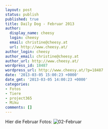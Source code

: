 ```yaml
---
layout: post
status: publish
published: true
title: Daily Dog - Februar 2013
author:
  display_name: cheesy
  login: cheesy
  email: christine@cheesy.at
  url: http://www.cheesy.at/
author_login: cheesy
author_email: christine@cheesy.at
author_url: http://www.cheesy.at/
wordpress_id: 18487
wordpress_url: http://www.cheesy.at/?p=18487
date: '2013-03-05 15:00:23 +0000'
date_gmt: '2013-03-05 14:00:23 +0000'
categories:
- Fotos
- Tiere
- project365
- Miku
comments: []
---
```

Hier die Februar Fotos:
![](http://www.cheesy.at/wp-content/uploads/02-Februar.jpg "02-Februar")
